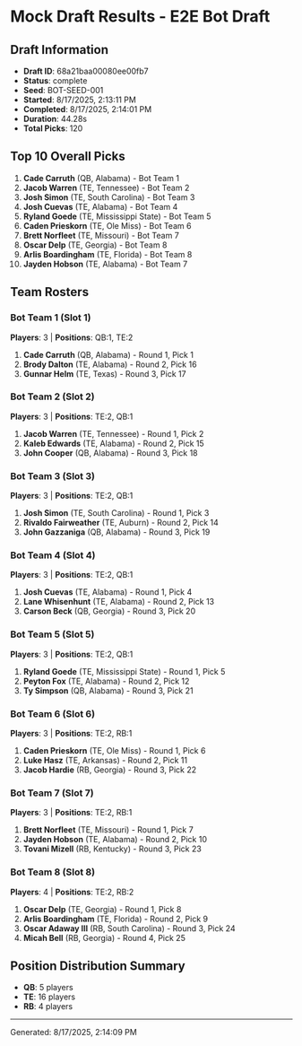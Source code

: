# Mock Draft Results - E2E Bot Draft

## Draft Information
- **Draft ID**: 68a21baa00080ee00fb7
- **Status**: complete
- **Seed**: BOT-SEED-001
- **Started**: 8/17/2025, 2:13:11 PM
- **Completed**: 8/17/2025, 2:14:01 PM
- **Duration**: 44.28s
- **Total Picks**: 120

## Top 10 Overall Picks
1. **Cade Carruth** (QB, Alabama) - Bot Team 1
2. **Jacob Warren** (TE, Tennessee) - Bot Team 2
3. **Josh Simon** (TE, South Carolina) - Bot Team 3
4. **Josh Cuevas** (TE, Alabama) - Bot Team 4
5. **Ryland Goede** (TE, Mississippi State) - Bot Team 5
6. **Caden Prieskorn** (TE, Ole Miss) - Bot Team 6
7. **Brett Norfleet** (TE, Missouri) - Bot Team 7
8. **Oscar Delp** (TE, Georgia) - Bot Team 8
9. **Arlis Boardingham** (TE, Florida) - Bot Team 8
10. **Jayden Hobson** (TE, Alabama) - Bot Team 7

## Team Rosters


### Bot Team 1 (Slot 1)
**Players**: 3 | **Positions**: QB:1, TE:2

1. **Cade Carruth** (QB, Alabama) - Round 1, Pick 1
2. **Brody Dalton** (TE, Alabama) - Round 2, Pick 16
3. **Gunnar Helm** (TE, Texas) - Round 3, Pick 17


### Bot Team 2 (Slot 2)
**Players**: 3 | **Positions**: TE:2, QB:1

1. **Jacob Warren** (TE, Tennessee) - Round 1, Pick 2
2. **Kaleb Edwards** (TE, Alabama) - Round 2, Pick 15
3. **John Cooper** (QB, Alabama) - Round 3, Pick 18


### Bot Team 3 (Slot 3)
**Players**: 3 | **Positions**: TE:2, QB:1

1. **Josh Simon** (TE, South Carolina) - Round 1, Pick 3
2. **Rivaldo Fairweather** (TE, Auburn) - Round 2, Pick 14
3. **John Gazzaniga** (QB, Alabama) - Round 3, Pick 19


### Bot Team 4 (Slot 4)
**Players**: 3 | **Positions**: TE:2, QB:1

1. **Josh Cuevas** (TE, Alabama) - Round 1, Pick 4
2. **Lane Whisenhunt** (TE, Alabama) - Round 2, Pick 13
3. **Carson Beck** (QB, Georgia) - Round 3, Pick 20


### Bot Team 5 (Slot 5)
**Players**: 3 | **Positions**: TE:2, QB:1

1. **Ryland Goede** (TE, Mississippi State) - Round 1, Pick 5
2. **Peyton Fox** (TE, Alabama) - Round 2, Pick 12
3. **Ty Simpson** (QB, Alabama) - Round 3, Pick 21


### Bot Team 6 (Slot 6)
**Players**: 3 | **Positions**: TE:2, RB:1

1. **Caden Prieskorn** (TE, Ole Miss) - Round 1, Pick 6
2. **Luke Hasz** (TE, Arkansas) - Round 2, Pick 11
3. **Jacob Hardie** (RB, Georgia) - Round 3, Pick 22


### Bot Team 7 (Slot 7)
**Players**: 3 | **Positions**: TE:2, RB:1

1. **Brett Norfleet** (TE, Missouri) - Round 1, Pick 7
2. **Jayden Hobson** (TE, Alabama) - Round 2, Pick 10
3. **Tovani Mizell** (RB, Kentucky) - Round 3, Pick 23


### Bot Team 8 (Slot 8)
**Players**: 4 | **Positions**: TE:2, RB:2

1. **Oscar Delp** (TE, Georgia) - Round 1, Pick 8
2. **Arlis Boardingham** (TE, Florida) - Round 2, Pick 9
3. **Oscar Adaway III** (RB, South Carolina) - Round 3, Pick 24
4. **Micah Bell** (RB, Georgia) - Round 4, Pick 25


## Position Distribution Summary
- **QB**: 5 players
- **TE**: 16 players
- **RB**: 4 players

---
Generated: 8/17/2025, 2:14:09 PM